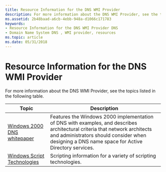 ```yaml
---
title: Resource Information for the DNS WMI Provider
description: For more information about the DNS WMI Provider, see the topics listed in the following table.
ms.assetid: 2b48baad-a6cb-4ebb-948a-d1066c171783
keywords:
- Resource Information for the DNS WMI Provider DNS
- Domain Name System DNS , WMI provider, resources
ms.topic: article
ms.date: 05/31/2018
---
```


# Resource Information for the DNS WMI Provider

For more information about the DNS WMI Provider, see the topics listed in the following table.



| Topic                                                                         | Description                                                                                                                                                                                                                   |
|-------------------------------------------------------------------------------|-------------------------------------------------------------------------------------------------------------------------------------------------------------------------------------------------------------------------------|
| [Windows 2000 DNS whitepaper](https://www.microsoft.com/technet/prodtechnol/windows2000serv/plan/w2kdns2.mspx) | Features the Windows 2000 implementation of DNS with examples, and describes architectural criteria that network architects and administrators should consider when designing a DNS name space for Active Directory services. |
| [Windows Script Technologies](/previous-versions/ms950396(v=msdn.10)) | Scripting information for a variety of scripting technologies.                                                                                                                                                                |



 

 

 